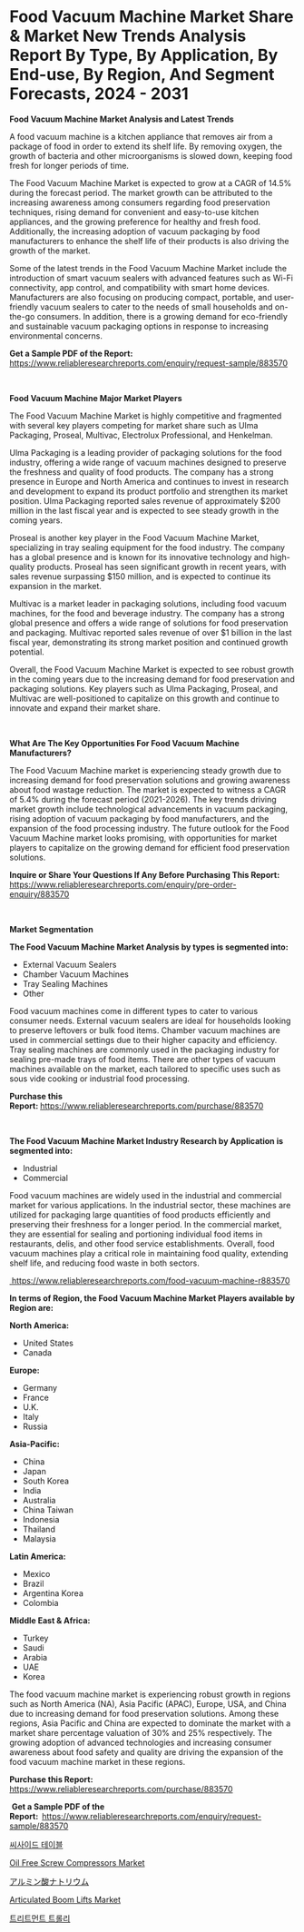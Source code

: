 <p><h1>Food Vacuum Machine Market Share & Market New Trends Analysis Report By Type, By Application, By End-use, By Region, And Segment Forecasts, 2024 - 2031</h1></p><p><strong>Food Vacuum Machine Market Analysis and Latest Trends</strong></p>
<p><p>A food vacuum machine is a kitchen appliance that removes air from a package of food in order to extend its shelf life. By removing oxygen, the growth of bacteria and other microorganisms is slowed down, keeping food fresh for longer periods of time.</p><p>The Food Vacuum Machine Market is expected to grow at a CAGR of 14.5% during the forecast period. The market growth can be attributed to the increasing awareness among consumers regarding food preservation techniques, rising demand for convenient and easy-to-use kitchen appliances, and the growing preference for healthy and fresh food. Additionally, the increasing adoption of vacuum packaging by food manufacturers to enhance the shelf life of their products is also driving the growth of the market.</p><p>Some of the latest trends in the Food Vacuum Machine Market include the introduction of smart vacuum sealers with advanced features such as Wi-Fi connectivity, app control, and compatibility with smart home devices. Manufacturers are also focusing on producing compact, portable, and user-friendly vacuum sealers to cater to the needs of small households and on-the-go consumers. In addition, there is a growing demand for eco-friendly and sustainable vacuum packaging options in response to increasing environmental concerns.</p></p>
<p><strong>Get a Sample PDF of the Report:&nbsp;</strong> <a href="https://www.reliableresearchreports.com/enquiry/request-sample/883570">https://www.reliableresearchreports.com/enquiry/request-sample/883570</a></p>
<p>&nbsp;</p>
<p><strong>Food Vacuum Machine Major Market Players</strong></p>
<p><p>The Food Vacuum Machine Market is highly competitive and fragmented with several key players competing for market share such as Ulma Packaging, Proseal, Multivac, Electrolux Professional, and Henkelman. </p><p>Ulma Packaging is a leading provider of packaging solutions for the food industry, offering a wide range of vacuum machines designed to preserve the freshness and quality of food products. The company has a strong presence in Europe and North America and continues to invest in research and development to expand its product portfolio and strengthen its market position. Ulma Packaging reported sales revenue of approximately $200 million in the last fiscal year and is expected to see steady growth in the coming years.</p><p>Proseal is another key player in the Food Vacuum Machine Market, specializing in tray sealing equipment for the food industry. The company has a global presence and is known for its innovative technology and high-quality products. Proseal has seen significant growth in recent years, with sales revenue surpassing $150 million, and is expected to continue its expansion in the market.</p><p>Multivac is a market leader in packaging solutions, including food vacuum machines, for the food and beverage industry. The company has a strong global presence and offers a wide range of solutions for food preservation and packaging. Multivac reported sales revenue of over $1 billion in the last fiscal year, demonstrating its strong market position and continued growth potential.</p><p>Overall, the Food Vacuum Machine Market is expected to see robust growth in the coming years due to the increasing demand for food preservation and packaging solutions. Key players such as Ulma Packaging, Proseal, and Multivac are well-positioned to capitalize on this growth and continue to innovate and expand their market share.</p></p>
<p>&nbsp;</p>
<p><strong>What Are The Key Opportunities For Food Vacuum Machine Manufacturers?</strong></p>
<p><p>The Food Vacuum Machine market is experiencing steady growth due to increasing demand for food preservation solutions and growing awareness about food wastage reduction. The market is expected to witness a CAGR of 5.4% during the forecast period (2021-2026). The key trends driving market growth include technological advancements in vacuum packaging, rising adoption of vacuum packaging by food manufacturers, and the expansion of the food processing industry. The future outlook for the Food Vacuum Machine market looks promising, with opportunities for market players to capitalize on the growing demand for efficient food preservation solutions.</p></p>
<p><strong>Inquire or Share Your Questions If Any Before Purchasing This Report:</strong> <a href="https://www.reliableresearchreports.com/enquiry/pre-order-enquiry/883570">https://www.reliableresearchreports.com/enquiry/pre-order-enquiry/883570</a></p>
<p>&nbsp;</p>
<p><strong>Market Segmentation</strong></p>
<p><strong>The Food Vacuum Machine Market Analysis by types is segmented into:</strong></p>
<p><ul><li>External Vacuum Sealers</li><li>Chamber Vacuum Machines</li><li>Tray Sealing Machines</li><li>Other</li></ul></p>
<p><p>Food vacuum machines come in different types to cater to various consumer needs. External vacuum sealers are ideal for households looking to preserve leftovers or bulk food items. Chamber vacuum machines are used in commercial settings due to their higher capacity and efficiency. Tray sealing machines are commonly used in the packaging industry for sealing pre-made trays of food items. There are other types of vacuum machines available on the market, each tailored to specific uses such as sous vide cooking or industrial food processing.</p></p>
<p><strong>Purchase this Report:&nbsp;</strong><a href="https://www.reliableresearchreports.com/purchase/883570">https://www.reliableresearchreports.com/purchase/883570</a></p>
<p>&nbsp;</p>
<p><strong>The Food Vacuum Machine Market Industry Research by Application is segmented into:</strong></p>
<p><ul><li>Industrial</li><li>Commercial</li></ul></p>
<p><p>Food vacuum machines are widely used in the industrial and commercial market for various applications. In the industrial sector, these machines are utilized for packaging large quantities of food products efficiently and preserving their freshness for a longer period. In the commercial market, they are essential for sealing and portioning individual food items in restaurants, delis, and other food service establishments. Overall, food vacuum machines play a critical role in maintaining food quality, extending shelf life, and reducing food waste in both sectors.</p></p>
<p><a href="https://www.reliableresearchreports.com/food-vacuum-machine-r883570">&nbsp;https://www.reliableresearchreports.com/food-vacuum-machine-r883570</a></p>
<p><strong>In terms of Region, the Food Vacuum Machine Market Players available by Region are:</strong></p>
<p>
    <p> <strong> North America: </strong>
        <ul>
            <li>United States</li>
            <li>Canada</li>
        </ul>
        </p> 
    <p> <strong> Europe: </strong>
        <ul>
            <li>Germany</li>
            <li>France</li>
            <li>U.K.</li>
            <li>Italy</li>
            <li>Russia</li>
        </ul>
        </p> 
    <p> <strong> Asia-Pacific: </strong>
        <ul>
            <li>China</li>
            <li>Japan</li>
            <li>South Korea</li>
            <li>India</li>
            <li>Australia</li>
            <li>China Taiwan</li>
            <li>Indonesia</li>
            <li>Thailand</li>
            <li>Malaysia</li>
        </ul>
        </p> 
    <p> <strong> Latin America: </strong>
        <ul>
            <li>Mexico</li>
            <li>Brazil</li>
            <li>Argentina Korea</li>
            <li>Colombia</li>
        </ul>
        </p> 
    <p> <strong> Middle East & Africa: </strong>
        <ul>
            <li>Turkey</li>
            <li>Saudi</li>
            <li>Arabia</li>
            <li>UAE</li>
            <li>Korea</li>
        </ul>
    </p>
    </p>
<p><p>The food vacuum machine market is experiencing robust growth in regions such as North America (NA), Asia Pacific (APAC), Europe, USA, and China due to increasing demand for food preservation solutions. Among these regions, Asia Pacific and China are expected to dominate the market with a market share percentage valuation of 30% and 25% respectively. The growing adoption of advanced technologies and increasing consumer awareness about food safety and quality are driving the expansion of the food vacuum machine market in these regions.</p></p>
<p><strong>Purchase this Report: </strong><a href="https://www.reliableresearchreports.com/purchase/883570">https://www.reliableresearchreports.com/purchase/883570</a></p>
<p>&nbsp;<strong>Get a Sample PDF of the Report:&nbsp;&nbsp;</strong><a href="https://www.reliableresearchreports.com/enquiry/request-sample/883570">https://www.reliableresearchreports.com/enquiry/request-sample/883570</a></p>
<p><strong></strong></p>
<p><p><a href="https://github.com/vsap75a286l/Market-Research-Report-List-1/blob/main/197077034492.md">씨사이드 테이블</a></p><p><a href="https://github.com/RichRobinson5/Market-Research-Report-List-4/blob/main/oil-free-screw-compressors-market.md">Oil Free Screw Compressors Market</a></p><p><a href="https://github.com/mm14022023/Market-Research-Report-List-1/blob/main/397869938239.md">アルミン酸ナトリウム</a></p><p><a href="https://github.com/singletonthaxterkelliehr2df/Market-Research-Report-List-2/blob/main/articulated-boom-lifts-market.md">Articulated Boom Lifts Market</a></p><p><a href="https://github.com/Maeennan456456/Market-Research-Report-List-1/blob/main/227725534493.md">트리트먼트 트롤리</a></p></p>